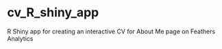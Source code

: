 # cv_R_shiny_app
R Shiny app for creating an interactive CV for About Me page on Feathers Analytics
